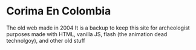 # Corima En Colombia
The old web made in 2004 It is a backup to keep this site for archeologist purposes made with HTML, vanilla JS, flash (the animation dead technolgoy), and other old stuff 
